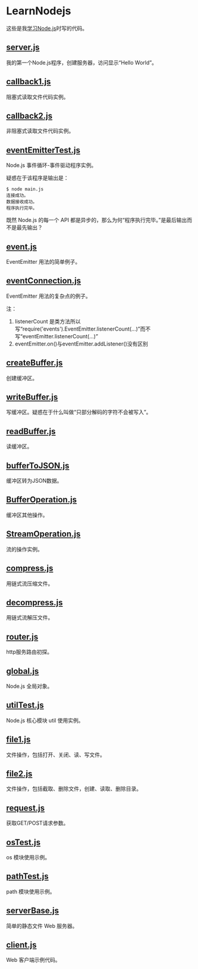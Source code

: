# LearnNodejs

这些是我[学习Node.js](http://www.runoob.com/nodejs/)时写的代码。


## [server.js](server.js)

我的第一个Node.js程序，创建服务器，访问显示“Hello World”。


## [callback1.js](callback1.js)

阻塞式读取文件代码实例。


## [callback2.js](callback2.js)

非阻塞式读取文件代码实例。


## [eventEmitterTest.js](eventEmitterTest.js)

Node.js 事件循环-事件驱动程序实例。

疑惑在于该程序是输出是：

```
$ node main.js
连接成功。
数据接收成功。
程序执行完毕。
```

既然 Node.js 的每一个 API 都是异步的，那么为何“程序执行完毕。”是最后输出而不是最先输出？


## [event.js](event.js)
EventEmitter 用法的简单例子。


## [eventConnection.js](eventConnection.js)

EventEmitter 用法的复杂点的例子。

注：

1. listenerCount 是类方法所以写“require('events').EventEmitter.listenerCount(...)”而不写“eventEmitter.listenerCount(...)”
2. eventEmitter.on()与eventEmitter.addListener()没有区别


## [createBuffer.js](createBuffer.js)

创建缓冲区。

## [writeBuffer.js](writeBuffer.js)

写缓冲区。疑惑在于什么叫做“只部分解码的字符不会被写入”。


## [readBuffer.js](readBuffer.js)

读缓冲区。


## [bufferToJSON.js](bufferToJSON.js)

缓冲区转为JSON数据。


## [BufferOperation.js](BufferOperation.js)

缓冲区其他操作。


## [StreamOperation.js](StreamOperation.js)

流的操作实例。


## [compress.js](compress.js)

用链式流压缩文件。


## [decompress.js](decompress.js)

用链式流解压文件。


## [router.js](router.js)

http服务路由初探。


## [global.js](global.js)

Node.js 全局对象。


## [utilTest.js](utilTest.js)

Node.js 核心模块 util 使用实例。


## [file1.js](file1.js)

文件操作，包括打开、关闭、读、写文件。


## [file2.js](file2.js)

文件操作，包括截取、删除文件，创建、读取、删除目录。


## [request.js](request.js)

获取GET/POST请求参数。


## [osTest.js](osTest.js)

os 模块使用示例。


## [pathTest.js](pathTest.js)

path 模块使用示例。


## [serverBase.js](serverBase.js)

简单的静态文件 Web 服务器。

## [client.js](client.js)

Web 客户端示例代码。
